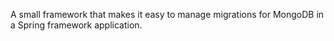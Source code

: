 A small framework that makes it easy to manage migrations for MongoDB in a Spring framework application.
